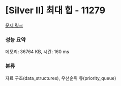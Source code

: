 # [Silver II] 최대 힙 - 11279 

[문제 링크](https://www.acmicpc.net/problem/11279) 

### 성능 요약

메모리: 36764 KB, 시간: 160 ms

### 분류

자료 구조(data_structures), 우선순위 큐(priority_queue)

